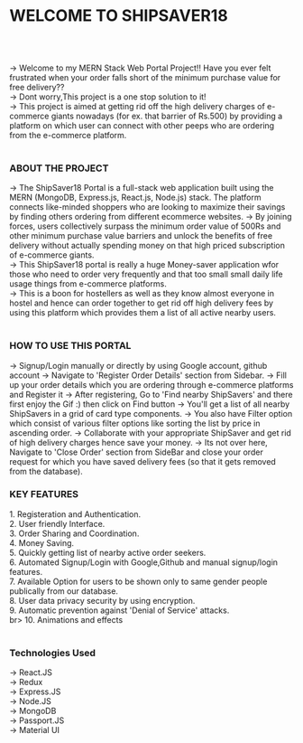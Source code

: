 <h1><bold>WELCOME TO SHIPSAVER18</bold></h1>
 <br></br>

-> Welcome to my MERN Stack Web Portal Project!! Have you ever felt frustrated when your order falls short of the minimum purchase value for free delivery?? <br>
-> Dont worry,This project is a one stop solution to it!<br>
-> This project is aimed at getting rid off the high delivery charges of e-commerce giants nowadays (for ex. that barrier of Rs.500) by providing a platform on which user can connect with other peeps who are ordering from the e-commerce platform. <br><br>

<h3><bold>ABOUT THE PROJECT</bold></h3>
-> The ShipSaver18 Portal is a full-stack web application built using the MERN (MongoDB, Express.js, React.js, Node.js) stack. The platform connects like-minded shoppers who are looking to maximize their savings by finding others ordering from different ecommerce websites.
-> By joining forces, users collectively surpass the minimum order value of 500Rs and other minimum purchase value barriers and unlock the benefits of free delivery without actually spending money on that high priced subscription of e-commerce giants.<br>
-> This ShipSaver18 portal is really a huge Money-saver application wfor those who need to order very frequently and that too small small daily life usage things from e-commerce platforms.<br>
-> This is a boon for hostellers as well as they know almost everyone in hostel and hence can order together to get rid off high delivery fees by using this platform which provides them a list of all active nearby users.<br><br>

<h3><bold> HOW TO USE THIS PORTAL</bold></h3>
-> Signup/Login manually or directly by using Google account, github account
-> Navigate to 'Register Order Details' section from Sidebar.
-> Fill up your order details which you are ordering through e-commerce platforms and Register it
-> After registering, Go to 'Find nearby ShipSavers' and there first enjoy the Gif :) then click on Find button
-> You'll get a list of all nearby ShipSavers in a grid of card type components.
-> You also have Filter option which consist of various filter options like sorting the list by price in ascending order.
-> Collaborate with your appropriate ShipSaver and get rid of high delivery charges hence save your money.
-> Its not over here, Navigate to 'Close Order' section from SideBar and close your order request for which you have saved delivery fees (so that it gets removed from the database).

<h3><bold>KEY FEATURES</bold></h3>
1. Registeration and Authentication.<br>
2. User friendly Interface.<br>
3. Order Sharing and Coordination.<br>
4. Money Saving.<br>
5. Quickly getting list of nearby active order seekers.<br>
6. Automated Signup/Login with Google,Github and manual signup/login features.<br>
7. Available Option for users to be shown only to same gender people publically from our database.<br>
8. User data privacy security by using encryption.<br>
9. Automatic prevention against 'Denial of Service' attacks.<br>br>
10. Animations and effects<br><br>

<h3><bold>Technologies Used</bold></h3>

-> React.JS<br>
-> Redux<br>
-> Express.JS<br>
-> Node.JS<br>
-> MongoDB<br>
-> Passport.JS<br>
-> Material UI<br>



